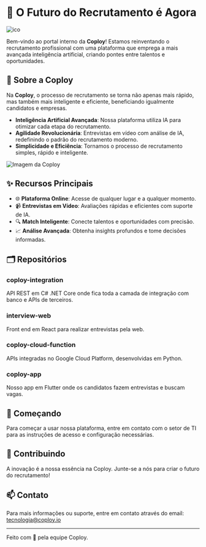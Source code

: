 # 🚀 O Futuro do Recrutamento é Agora

  ![ico](https://github.com/coploy-ia/coploy-ia/assets/168015494/277c801e-808e-4f8c-bf78-e43f85639a77)

Bem-vindo ao portal interno da **Coploy**! Estamos reinventando o recrutamento profissional com uma plataforma que emprega a mais avançada inteligência artificial, criando pontes entre talentos e oportunidades.

## 🌟 Sobre a Coploy

Na **Coploy**, o processo de recrutamento se torna não apenas mais rápido, mas também mais inteligente e eficiente, beneficiando igualmente candidatos e empresas.

- **Inteligência Artificial Avançada**: Nossa plataforma utiliza IA para otimizar cada etapa do recrutamento.
- **Agilidade Revolucionária**: Entrevistas em vídeo com análise de IA, redefinindo o padrão do recrutamento moderno.
- **Simplicidade e Eficiência**: Tornamos o processo de recrutamento simples, rápido e inteligente.

![Imagem da Coploy](https://storage.googleapis.com/flutterflow-io-6f20.appspot.com/projects/coploy-f-idmn2p/assets/obunfaw63hve/web_image_coploy.png)

## ✨ Recursos Principais

- 🌐 **Plataforma Online**: Acesse de qualquer lugar e a qualquer momento.
- 📹 **Entrevistas em Vídeo**: Avaliações rápidas e eficientes com suporte de IA.
- 🔍 **Match Inteligente**: Conecte talentos e oportunidades com precisão.
- 📈 **Análise Avançada**: Obtenha insights profundos e tome decisões informadas.

## 🗂 Repositórios

### coploy-integration
API REST em C# .NET Core onde fica toda a camada de integração com banco e APIs de terceiros.

### interview-web
Front end em React para realizar entrevistas pela web.

### coploy-cloud-function
APIs integradas no Google Cloud Platform, desenvolvidas em Python.

### coploy-app
Nosso app em Flutter onde os candidatos fazem entrevistas e buscam vagas.

## 🚀 Começando

Para começar a usar nossa plataforma, entre em contato com o setor de TI para as instruções de acesso e configuração necessárias.

## 💬 Contribuindo

A inovação é a nossa essência na Coploy. Junte-se a nós para criar o futuro do recrutamento!

## 📫 Contato

Para mais informações ou suporte, entre em contato através do email: tecnologia@coploy.io

---

Feito com 👾 pela equipe Coploy.
